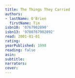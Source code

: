 ```yaml
---
title: The Things They Carried
authors:
- lastName: O'Brien
  firstName: Tim
isbn10: '0767902890'
isbn13: '9780767902892'
read: 2001-01-01
rating:
yearPublished: 1998
reading: false
asin:
subtitle:
narrators:
cover:
---
```

